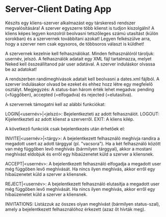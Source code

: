 # Server-Client Dating App

Készíts egy kliens-szerver alkalmazást egy társkereső rendszer megvalósítására!
A szerver egyszerre több klienst is tudjon kiszolgálni!
A kliens képes legyen konzolról beolvasni tetszőleges számú utasítást (külön sorokban) és a szervernek továbbítani azokat! Legyen felkészülve arra, hogy a szerver nem csak egysoros, de többsoros választ is küldhet!

 

A szervernek kezelnie kell felhasználókat. Minden felhasználóról tároljuk: usernév, jelszó. A felhasználók adatait egy XML fájl tartalmazza, melyet Neked kell összeállítanod pár user adatával. A szerver induláskor olvassa be az adatokat!

A rendszerben randimeghívások adatait kell beolvasni a dates.xml fájlból. A szerver indulásakor olvasd be ezeket és ehhez hozz létre egy megfelelő osztályt.
Megjegyzés: A status-ban három érték lehet megadva: pending (=függőben), accepted (=elfogadva) és rejected (=elutasítva).

A szervernek támogatni kell az alábbi funkciókat:

LOGIN|<usernév>|<jelszó>: Bejelentkezteti az adott felhasználót.
LOGOUT: Kijelentkezteti az adott klienst a szerverről.
EXIT: A kliens kilép.

A következő funkciók csak bejelentkezés után érhetőek el:

INVITE|<usernév>|<tárgy>: A bejelentkezett felhasználó meghívja randira a megadott usert az adott tárggyal (pl. "vacsora"). Ha a két felhasználó között van még függőben levő meghívás (bármilyen tárggyal), akkor a mostani meghívást eldobjuk és erről egy hibaüzenetet küld a szerver a kliensnek.

ACCEPT|<usernév>: A bejelentkezett felhasználó elfogadja a megadott user még függőben levő meghívását. Ha nincs ilyen meghívás, akkor erről egy hibaüzenetet küld a szerver a kliensnek.

REJECT|<usernév>: A bejelentkezett felhasználó elutasítja a megadott user még függőben levő meghívását. Ha nincs ilyen meghívás, akkor erről egy hibaüzenetet küld a szerver a kliensnek.

INVITATIONS: Listázzuk az összes olyan meghívást (bármilyen status-szal), amely a bejelentkezett felhasználóhoz érkezett (azaz őt hívták meg).
